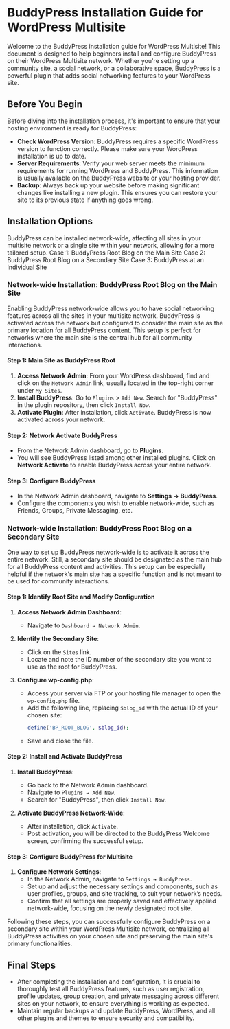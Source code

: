 # BuddyPress Installation Guide for WordPress Multisite

Welcome to the BuddyPress installation guide for WordPress Multisite! This document is designed to help beginners install and configure BuddyPress on their WordPress Multisite network. Whether you're setting up a community site, a social network, or a collaborative space, BuddyPress is a powerful plugin that adds social networking features to your WordPress site.

## Before You Begin

Before diving into the installation process, it's important to ensure that your hosting environment is ready for BuddyPress:

- **Check WordPress Version**: BuddyPress requires a specific WordPress version to function correctly. Please make sure your WordPress installation is up to date.
- **Server Requirements**: Verify your web server meets the minimum requirements for running WordPress and BuddyPress. This information is usually available on the BuddyPress website or your hosting provider.
- **Backup**: Always back up your website before making significant changes like installing a new plugin. This ensures you can restore your site to its previous state if anything goes wrong.

## Installation Options

BuddyPress can be installed network-wide, affecting all sites in your multisite network or a single site within your network, allowing for a more tailored setup.
Case 1: BuddyPress Root Blog on the Main Site
Case 2: BuddyPress Root Blog on a Secondary Site
Case 3: BuddyPress at an Individual Site

### Network-wide Installation: BuddyPress Root Blog on the Main Site

Enabling BuddyPress network-wide allows you to have social networking features across all the sites in your multisite network. BuddyPress is activated across the network but configured to consider the main site as the primary location for all BuddyPress content. This setup is perfect for networks where the main site is the central hub for all community interactions.

#### Step 1: Main Site as BuddyPress Root

1. **Access Network Admin**: From your WordPress dashboard, find and click on the `Network Admin` link, usually located in the top-right corner under `My Sites`.
2. **Install BuddyPress**: Go to `Plugins` > `Add New`. Search for "BuddyPress" in the plugin repository, then click `Install Now`.
3. **Activate Plugin**: After installation, click `Activate`. BuddyPress is now activated across your network.

#### Step 2: Network Activate BuddyPress

- From the Network Admin dashboard, go to **Plugins**.
- You will see BuddyPress listed among other installed plugins. Click on **Network Activate** to enable BuddyPress across your entire network.

#### Step 3: Configure BuddyPress

- In the Network Admin dashboard, navigate to **Settings → BuddyPress**.
- Configure the components you wish to enable network-wide, such as Friends, Groups, Private Messaging, etc.

### Network-wide Installation: BuddyPress Root Blog on a Secondary Site
One way to set up BuddyPress network-wide is to activate it across the entire network. Still, a secondary site should be designated as the main hub for all BuddyPress content and activities. This setup can be especially helpful if the network's main site has a specific function and is not meant to be used for community interactions.

#### Step 1: Identify Root Site and Modify Configuration

1. **Access Network Admin Dashboard**:
   - Navigate to `Dashboard → Network Admin`.

2. **Identify the Secondary Site**:
   - Click on the `Sites` link.
   - Locate and note the ID number of the secondary site you want to use as the root for BuddyPress.

3. **Configure wp-config.php**:
   - Access your server via FTP or your hosting file manager to open the `wp-config.php` file.
   - Add the following line, replacing `$blog_id` with the actual ID of your chosen site:
     ```php
     define('BP_ROOT_BLOG', $blog_id);
     ```
   - Save and close the file.

#### Step 2: Install and Activate BuddyPress

1. **Install BuddyPress**:
   - Go back to the Network Admin dashboard.
   - Navigate to `Plugins → Add New`.
   - Search for "BuddyPress", then click `Install Now`.

2. **Activate BuddyPress Network-Wide**:
   - After installation, click `Activate`.
   - Post activation, you will be directed to the BuddyPress Welcome screen, confirming the successful setup.

#### Step 3: Configure BuddyPress for Multisite

1. **Configure Network Settings**:
   - In the Network Admin, navigate to `Settings → BuddyPress`.
   - Set up and adjust the necessary settings and components, such as user profiles, groups, and site tracking, to suit your network’s needs.
   - Confirm that all settings are properly saved and effectively applied network-wide, focusing on the newly designated root site.

Following these steps, you can successfully configure BuddyPress on a secondary site within your WordPress Multisite network, centralizing all BuddyPress activities on your chosen site and preserving the main site's primary functionalities.

## Final Steps

- After completing the installation and configuration, it is crucial to thoroughly test all BuddyPress features, such as user registration, profile updates, group creation, and private messaging across different sites on your network, to ensure everything is working as expected.
- Maintain regular backups and update BuddyPress, WordPress, and all other plugins and themes to ensure security and compatibility.
